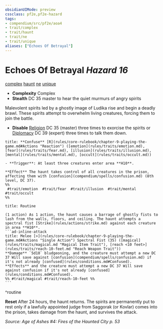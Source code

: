 ```yaml
---
obsidianUIMode: preview
cssclass: pf2e,pf2e-hazard
tags:
- compendium/src/pf2e/aoa4
- trait/complex
- trait/haunt
- trait/ne
- trait/unique
aliases: ["Echoes Of Betrayal"]
---
```

# Echoes Of Betrayal *Hazard 16*  
[complex](rules/traits/complex.md "Complex Hazard Trait")  [haunt](rules/traits/haunt.md "Haunt Hazard Trait")  [ne](rules/traits/ne-b1.md "Neutral Evil Alignment Trait")  [unique](rules/traits/unique.md "Unique Rarity Trait")  

- **Complexity** Complex
- **Stealth** DC 35 master to hear the quiet murmurs of angry spirits  

Malevolent spirits led by a ghostly image of Ludika rise and begin a deadly brawl. These spirits attempt to overwhelm living creatures, forcing them to join the battle.

- **Disable** [Religion](compendium/skills.md#Religion) DC 35 (master) three times to exorcise the spirits or [Diplomacy](compendium/skills.md#Diplomacy) DC 39 (expert) three times to talk them down.  

```ad-embed-ability
title: **Confuse** [R](rules/core-rulebook/chapter-9-playing-the-game.md#Actions "Reaction") ([emotion](rules/traits/emotion.md), [fear](rules/traits/fear.md), [illusion](rules/traits/illusion.md), [mental](rules/traits/mental.md), [occult](rules/traits/occult.md))

- **Trigger**: At least three creatures enter area **H10**.

**Effect** The haunt takes control of all creatures in the prison, affecting them with [confusion](compendium/spells/confusion.md) (8th level, DC 37).  
%%
 #trait/emotion  #trait/fear  #trait/illusion  #trait/mental  #trait/occult 
%%
```

````ad-pf2-summary
title: Routine

(1 action) As 1 action, the haunt causes a barrage of ghostly fists to lash from the walls, floors, and ceiling. The haunt attempts a spectral fist [Strike](rules/actions/strike.md) against each creature in area **H10**.
```ad-inline-attack
title: Melee [>](rules/core-rulebook/chapter-9-playing-the-game.md#Actions "Single Action") Spectral Fist (35) ([magical](rules/traits/magical.md "Magical Item Trait"), [reach <10 feet>](rules/traits/reach-10-feet.md "Reach Weapon Trait"))
**Damage** `5d10` bludgeoning, and the creature must attempt a new DC 37 Will save against [confusion](compendium/spells/confusion.md) if it's not already [confused](rules/conditions.md#Confused). 
**Effects** and the creature must attempt a new DC 37 Will save against confusion if it's not already [confused](rules/conditions.md#Confused).
%% #trait/magical #trait/reach-10-feet %%
```
````
^routine

**Reset** After 24 hours, the haunt returns. The spirits are permanently put to rest only if a lawfully appointed judge from Saggorak (or Kovlar) comes into the prison, takes damage from the haunt, and survives the attack.  

*Source: Age of Ashes #4: Fires of the Haunted City p. 53*